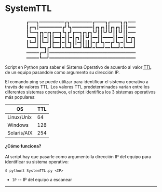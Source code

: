 # SystemTTL

<p align="center">
┏━━━┓━━━━━━━━━━┏┓━━━━━━━━━┏━━━━┓┏━━━━┓┏┓━━━
┃┏━┓┃━━━━━━━━━┏┛┗┓━━━━━━━━┃┏┓┏┓┃┃┏┓┏┓┃┃┃━━━
┃┗━━┓┏┓━┏┓┏━━┓┗┓┏┛┏━━┓┏┓┏┓┗┛┃┃┗┛┗┛┃┃┗┛┃┃━━━
┗━━┓┃┃┃━┃┃┃━━┫━┃┃━┃┏┓┃┃┗┛┃━━┃┃━━━━┃┃━━┃┃━┏┓
┃┗━┛┃┃┗━┛┃┣━━┃━┃┗┓┃┃━┫┃┃┃┃━┏┛┗┓━━┏┛┗┓━┃┗━┛┃
┗━━━┛┗━┓┏┛┗━━┛━┗━┛┗━━┛┗┻┻┛━┗━━┛━━┗━━┛━┗━━━┛
━━━━━┏━┛┃━━━━━━━━━━━━━━━━━━━━━━━━━━━━━━━━━━
━━━━━┗━━┛━━━━━━━━━━━━━━━━━━━━━━━━━━━━━━━━━━
</p>

Script en Python para saber el Sistema Operativo de acuerdo al valor <abbr title="Time To Live">TTL</abbr> de un equipo pasandole como argumento su dirección IP.

El comando ping se puede utilizar para identificar el sistema operativo a través de valores TTL. Los valores TTL predeterminados varían entre los diferentes sistemas operativos, el script identifica los 3 sistemas operativos más populares:

| OS  | TTL  |
| ------------ | ------------ |
| Linux/Unix  | 64 |
| Windows  | 128 |
| Solaris/AIX  | 254 |

#### ¿Cómo funciona?

Al script hay que pasarle como argumento la dirección IP del equipo para identificar su sistema operativo:

```shell
$ python3 SystemTTL.py <IP>
```

* `IP` -- IP del equipo a escanear

------------